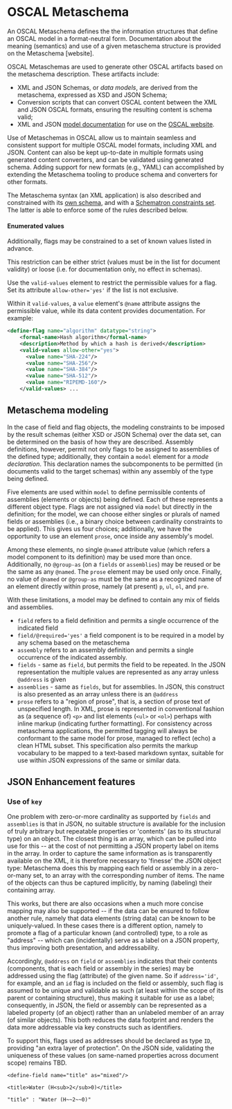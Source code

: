 # OSCAL Metaschema

An OSCAL Metaschema defines the the information structures that define an OSCAL model in a format-neutral form. Documentation about the meaning (semantics) and use of a given metaschema structure is provided on the Metaschema [website].

OSCAL Metaschemas are used to generate other OSCAL artifacts based on the metaschema description. These artifacts include:

- XML and JSON Schemas, or *data models*, are derived from the metaschema, expressed as XSD and JSON Schema;
- Conversion scripts that can convert OSCAL content between the XML and JSON OSCAL formats, ensuring the resulting content is schema valid;
- XML and JSON [model documentation](https://pages.nist.gov/OSCAL/docs/schemas/) for use on the [OSCAL website](https://pages.nist.gov/OSCAL).

Use of Metaschemas in OSCAL allow us to maintain seamless and consistent support for multiple OSCAL model formats, including XML and JSON. Content can also be kept up-to-date in multiple formats using generated content converters, and can be validated using generated schema. Adding support for new formats (e.g., YAML) can accomplished by extending the Metaschema tooling to produce schema and converters for other formats.

The Metaschema syntax (an XML application) is also described and constrained with its [own schema](https://github.com/usnistgov/metaschema/blob/master/toolchains/xslt-M4/validate/metaschema.xsd), and with a [Schematron constraints set](https://github.com/usnistgov/metaschema/blob/master/toolchains/xslt-M4/validate/metaschema-check.sch). The latter is able to enforce some of the rules described below.

#### Enumerated values

Additionally, flags may be constrained to a set of known values listed in advance.

This restriction can be either strict (values must be in the list for document validity) or loose (i.e. for documentation only, no effect in schemas).

Use the `valid-values` element to restrict the permissible values for a flag. Set its attribute `allow-other='yes'` if the list is not exclusive.

Within it `valid-values`, a `value` element's `@name` attribute assigns the permissible value, while its data content provides documentation. For example:

```xml
<define-flag name="algorithm" datatype="string">
    <formal-name>Hash algorithm</formal-name>
    <description>Method by which a hash is derived</description>
    <valid-values allow-other="yes">
      <value name="SHA-224"/>
      <value name="SHA-256"/>
      <value name="SHA-384"/>
      <value name="SHA-512"/>
      <value name="RIPEMD-160"/>
    </valid-values> ...
```
## Metaschema modeling

In the case of field and flag objects, the modeling constraints to be imposed by the result schemas (either XSD or JSON Schema) over the data set, can be determined on the basis of how they are described. Assembly definitions, however, permit not only flags to be assigned to assemblies of the defined type; additionally, they contain a `model` element for a *mode declaration*. This declaration names the subcomponents to be permitted (in documents valid to the target schemas) within any assembly of the type being defined.

Five elements are used within `model` to define permissible contents of assemblies (elements or objects) being defined. Each of these represents a different object type. Flags are not assigned via `model` but directly in the definition; for the model, we can choose either singles or plurals of named fields or assemblies (i.e., a binary choice between cardinality constraints to be applied). This gives us four choices; additionally, we have the opportunity to use an element `prose`, once inside any assembly's model.

Among these elements, no single `@named` attribute value (which refers a model component to its definition) may be used more than once. Additionally, no `@group-as` (on a `fields` or `assemblies`) may be reused or be the same as any `@named`. The `prose` element may be used only once. Finally, no value of `@named` or `@group-as` must be the same as a recognized name of an element directly within prose, namely (at present) `p`, `ul`, `ol`, and `pre`.

With these limitations, a model may be defined to contain any mix of fields and assemblies.

* `field` refers to a field definition and permits a single occurrence of the indicated field
* `field/@required='yes'` a field component is to be required in a model by any schema based on the metaschema
* `assembly` refers to an assembly definition and permits a single occurrence of the indicated assembly.
* `fields` - same as `field`, but permits the field to be repeated. In the JSON representation the multiple values are represented as any array unless `@address` is given
* `assemblies` - same as `fields`, but for assemblies. In JSON, this construct is also presented as an array unless there is an `@address`
* `prose` refers to a "region of prose", that is, a section of prose text of unspecified length. In XML, prose is represented in conventional fashion as (a sequence of) `<p>` and list elements (`<ul>` or `<ol>`) perhaps with inline markup (indicating further formatting). For consistency across metaschema applications, the permitted tagging will always be conformant to the same model for prose, managed to reflect (echo) a clean HTML subset. This specification also permits the markup vocabulary to be mapped to a text-based markdown syntax, suitable for use within JSON expressions of the same or similar data.


## JSON Enhancement features

### Use of `key`

One problem with zero-or-more cardinality as supported by `fields` and `assemblies` is that in JSON, no suitable structure is available for the inclusion of truly arbitrary but repeatable properties or 'contents' (as to its structural type) on an object. The closest thing is an array, which can be pulled into use for this -- at the cost of not permitting a JSON property label on items in the array. In order to capture the same information as is transparently available on the XML, it is therefore necessary to 'finesse' the JSON object type: Metaschema does this by mapping each field or assembly in a zero-or-many set, to an array with the corresponding number of items. The name of the objects can thus be captured implicitly, by naming (labeling) their containing array.

This works, but there are also occasions when a much more concise mapping may also be supported -- if the data can be ensured to follow another rule, namely that data elements (string data) can be known to be uniquely-valued. In these cases there is a different option, namely to promote a flag of a particular known (and controlled) type, to a role as "address" -- which can (incidentally) serve as a label on a JSON property, thus improving both presentation, and addressability.

Accordingly, `@address` on `field` or `assemblies` indicates that their contents (components, that is each field or assembly in the series) may be addressed using the flag (attribute) of the given name. So if `address='id'`, for example, and an `id` flag is included on the field or assembly, such flag is assumed to be unique and validable as such (at least within the scope of its parent or containing structure), thus making it suitable for use as a label; consequently, in JSON, the field or assembly can be represented as a labeled property (of an object) rather than an unlabeled member of an array (of similar objects). This both reduces the data footprint and renders the data more addressable via key constructs such as identifiers.

To support this, flags used as addresses should be declared as type `ID`, providing "an extra layer of protection". On the JSON side, validating the uniqueness of these values (on same-named properties across document scope) remains TBD.



```
<define-field name="title" as="mixed"/>
```

```
<title>Water (H<sub>2</sub>0)</title>
```

```
"title" : "Water (H~~2~~0)"
```
